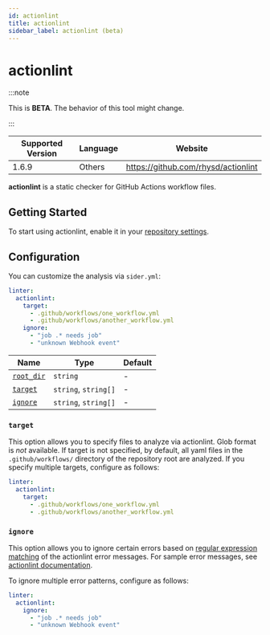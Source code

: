 ```yaml
---
id: actionlint
title: actionlint
sidebar_label: actionlint (beta)
---
```


# actionlint

:::note

This is **BETA**. The behavior of this tool might change.

:::

| Supported Version | Language | Website                             |
| ----------------- | -------- | ----------------------------------- |
| 1.6.9             | Others   | https://github.com/rhysd/actionlint |

**actionlint** is a static checker for GitHub Actions workflow files.

## Getting Started

To start using actionlint, enable it in your [repository settings](../../getting-started/repository-settings.md).

## Configuration

You can customize the analysis via `sider.yml`:

```yaml
linter:
  actionlint:
    target:
      - .github/workflows/one_workflow.yml
      - .github/workflows/another_workflow.yml
    ignore:
      - "job .* needs job"
      - "unknown Webhook event"
```

| Name                                                                                  | Type                 | Default |
| ------------------------------------------------------------------------------------- | -------------------- | ------- |
| [`root_dir`](../../getting-started/custom-configuration.md#linteranalyzer_idroot_dir) | `string`             | -       |
| [`target`](#target)                                                                   | `string`, `string[]` | -       |
| [`ignore`](#ignore)                                                                   | `string`, `string[]` | -       |

### `target`

This option allows you to specify files to analyze via actionlint. Glob format is _not_ available.
If target is not specified, by default, all yaml files in the `.github/workflows/` directory of the repository root are analyzed.
If you specify multiple targets, configure as follows:

```yaml
linter:
  actionlint:
    target:
      - .github/workflows/one_workflow.yml
      - .github/workflows/another_workflow.yml
```

### `ignore`

This option allows you to ignore certain errors based on [regular expression matching](https://pkg.go.dev/regexp) of the actionlint error messages. For sample error messages, see [actionlint documentation](https://github.com/rhysd/actionlint/blob/main/docs/checks.md).

To ignore multiple error patterns, configure as follows:

```yaml
linter:
  actionlint:
    ignore:
      - "job .* needs job"
      - "unknown Webhook event"
```
